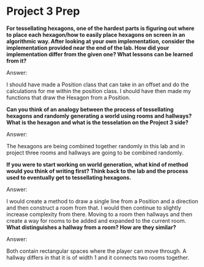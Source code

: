 # Project 3 Prep

**For tessellating hexagons, one of the hardest parts is figuring out where to place each hexagon/how to easily place hexagons on screen in an algorithmic way.
After looking at your own implementation, consider the implementation provided near the end of the lab.
How did your implementation differ from the given one? What lessons can be learned from it?**

Answer:

I should have made a Position class that can take in an offset and do the calculations for me within the position class.
I should have then made my functions that draw the Hexagon from a Position.

**Can you think of an analogy between the process of tessellating hexagons and randomly generating a world using rooms and hallways?
What is the hexagon and what is the tesselation on the Project 3 side?**

Answer:

The hexagons are being combined together randomly in this lab and in project three rooms and hallways are going to be combined randomly.

**If you were to start working on world generation, what kind of method would you think of writing first? 
Think back to the lab and the process used to eventually get to tessellating hexagons.**

Answer:

I would create a method to draw a single line from a Position and a direction and then construct a room from that. I would then continue to slightly increase complexity from there. Moving to a room then hallways and then create a way for rooms to be added and expanded to the current room.
**What distinguishes a hallway from a room? How are they similar?**

Answer:

Both contain rectangular spaces where the player can move through. A hallway differs in that it is of width 1 and it connects two rooms together.